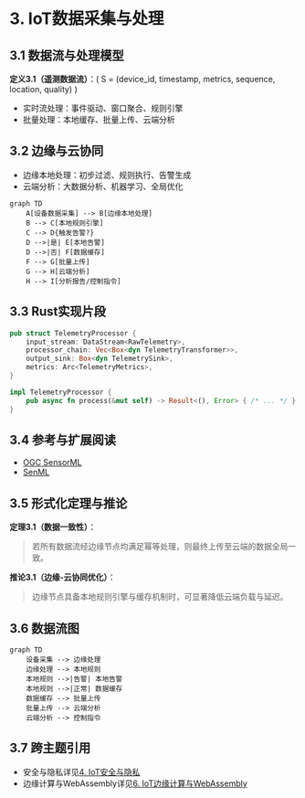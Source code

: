 # 3. IoT数据采集与处理

## 3.1 数据流与处理模型

**定义3.1（遥测数据流）**：\( S = (device\_id, timestamp, metrics, sequence, location, quality) \)

- 实时流处理：事件驱动、窗口聚合、规则引擎
- 批量处理：本地缓存、批量上传、云端分析

## 3.2 边缘与云协同

- 边缘本地处理：初步过滤、规则执行、告警生成
- 云端分析：大数据分析、机器学习、全局优化

```mermaid
graph TD
    A[设备数据采集] --> B[边缘本地处理]
    B --> C[本地规则引擎]
    C --> D{触发告警?}
    D -->|是| E[本地告警]
    D -->|否| F[数据缓存]
    F --> G[批量上传]
    G --> H[云端分析]
    H --> I[分析报告/控制指令]
```

## 3.3 Rust实现片段

```rust
pub struct TelemetryProcessor {
    input_stream: DataStream<RawTelemetry>,
    processor_chain: Vec<Box<dyn TelemetryTransformer>>,
    output_sink: Box<dyn TelemetrySink>,
    metrics: Arc<TelemetryMetrics>,
}

impl TelemetryProcessor {
    pub async fn process(&mut self) -> Result<(), Error> { /* ... */ }
}
```

## 3.4 参考与扩展阅读
- [OGC SensorML](https://www.ogc.org/standards/sensorml/)
- [SenML](https://datatracker.ietf.org/doc/html/rfc8428) 

## 3.5 形式化定理与推论

**定理3.1（数据一致性）**：
> 若所有数据流经边缘节点均满足幂等处理，则最终上传至云端的数据全局一致。

**推论3.1（边缘-云协同优化）**：
> 边缘节点具备本地规则引擎与缓存机制时，可显著降低云端负载与延迟。

## 3.6 数据流图

```mermaid
graph TD
    设备采集 --> 边缘处理
    边缘处理 --> 本地规则
    本地规则 -->|告警| 本地告警
    本地规则 -->|正常| 数据缓存
    数据缓存 --> 批量上传
    批量上传 --> 云端分析
    云端分析 --> 控制指令
```

## 3.7 跨主题引用
- 安全与隐私详见[4. IoT安全与隐私](04_Security_Privacy.md)
- 边缘计算与WebAssembly详见[6. IoT边缘计算与WebAssembly](06_Edge_Computing_WASM.md) 